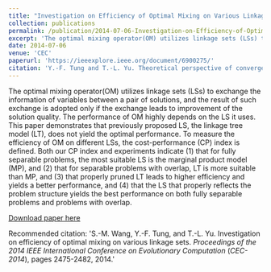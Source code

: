 ```yaml
---
title: "Investigation on Efficiency of Optimal Mixing on Various Linkage Sets"
collection: publications
permalink: /publication/2014-07-06-Investigation-on-Efficiency-of-Optimal-Mixing-on-Various-Linkage-Sets
excerpt: 'The optimal mixing operator(OM) utilizes linkage sets (LSs) to exchange the information of variables between a pair of solutions, and the result of such exchange is adopted only if the exchange leads to improvement of the solution quality. The performance of OM highly depends on the LS it uses. This paper demonstrates that previously proposed LS, the linkage tree model (LT), does not yield the optimal performance. To measure the efficiency of OM on different LSs, the cost-performance (CP) index is defined. Both our CP index and experiments indicate (1) that for fully separable problems, the most suitable LS is the marginal product model (MP), and (2) that for separable problems with overlap, LT is more suitable than MP, and (3) that properly pruned LT leads to higher efficiency and yields a better performance, and (4) that the LS that properly reflects the problem structure yields the best performance on both fully separable problems and problems with overlap.'
date: 2014-07-06
venue: 'CEC'
paperurl: 'https://ieeexplore.ieee.org/document/6900275/'
citation: 'Y.-F. Tung and T.-L. Yu. Theoretical perspective of convergence complexity of evolutionary algorithms adopting optimal mixing. <i>Proceedings of the 2015 Annual Conference on Genetic and Evolutionary Computation</i> (<i>GECCO-2015</i>), pages 535-542. ACM, 2015.'
---
```

The optimal mixing operator(OM) utilizes linkage sets (LSs) to exchange the information of variables between a pair of solutions, and the result of such exchange is adopted only if the exchange leads to improvement of the solution quality. The performance of OM highly depends on the LS it uses. This paper demonstrates that previously proposed LS, the linkage tree model (LT), does not yield the optimal performance. To measure the efficiency of OM on different LSs, the cost-performance (CP) index is defined. Both our CP index and experiments indicate (1) that for fully separable problems, the most suitable LS is the marginal product model (MP), and (2) that for separable problems with overlap, LT is more suitable than MP, and (3) that properly pruned LT leads to higher efficiency and yields a better performance, and (4) that the LS that properly reflects the problem structure yields the best performance on both fully separable problems and problems with overlap.

[Download paper here](https://ieeexplore.ieee.org/document/6900275/)

Recommended citation: 'S.-M. Wang, Y.-F. Tung, and T.-L. Yu. Investigation on efficiency of optimal mixing on various linkage sets. <i>Proceedings of the 2014 IEEE International Conference on Evolutionary Computation</i> (<i>CEC-2014</i>), pages 2475-2482, 2014.'
